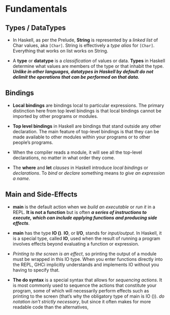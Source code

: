 # Fundamentals

## Types / DataTypes

 -  In Haskell, as per the Prelude, **String** is represented by a _linked list_ of Char values, aka `[Char]`. String is effectively a _type alias_ for `[Char]`. Everything that works on list works on String.

 - A **type** or **datatype** is a _classification_ of values or data. **Types** in Haskell determine what values are members of the type or that inhabit the type. **_Unlike in other languages, datatypes in Haskell by default do not delimit the operations that can be performed on that data._**

## Bindings

- **Local bindings** are bindings local to particular expressions. The primary distinction here from top level bindings is that local bindings cannot be imported by other programs or modules.


- **Top level bindings** in Haskell are bindings that stand outside any other declaration. The main feature of top-level bindings is that they can be made available to other modules within your programs or to other people’s programs.


- When the compiler reads a module, it will see all the top-level declarations, no matter in what order they come.


- The **where** and **let** _clauses_ in Haskell introduce _local bindings_ or _declarations_. To _bind_ or _declare_ something means _to give an expression a name_.

## Main and Side-Effects

- **main** is the default action when we _build an executable_ or _run it_ in a REPL. **It is not a function** but is often **_a series of instructions to execute, which can include applying functions and producing side effects_**.


- **main** has the type **IO ()**. **IO**, or **I/O**, stands for _input/output_. In Haskell, it is a special type, called **IO**, used when the result of running a program involves effects beyond evaluating a function or expression.


- _Printing to the screen is an effect_, so printing the output of a module must be wrapped in this IO type. When you enter functions directly into the REPL, GHCi implicitly understands and implements IO without you having to specify that.


- **The do syntax** is a special syntax that allows for _sequencing actions_. It is most commonly used to sequence the actions that constitute your program, some of which will necessarily perform effects such as printing to the screen (that’s why the obligatory type of main is IO ()). _do notation isn’t strictly necessary_, but since it often makes for more readable code than the alternatives,






